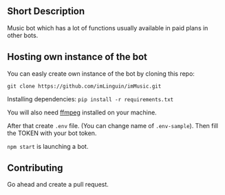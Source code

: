 ## Short Description
Music bot which has a lot of functions usually available in paid plans in other bots.

## Hosting own instance of the bot
You can easly create own instance of the bot by cloning this repo:

`git clone https://github.com/imLinguin/imMusic.git`

Installing dependencies:
`pip install -r requirements.txt`

You will also need [ffmpeg](https://ffmpeg.org/) installed on your machine.

After that create `.env` file. (You can change name of `.env-sample`). Then fill the TOKEN with your bot token.

`npm start` is launching a bot.

## Contributing
Go ahead and create a pull request.

